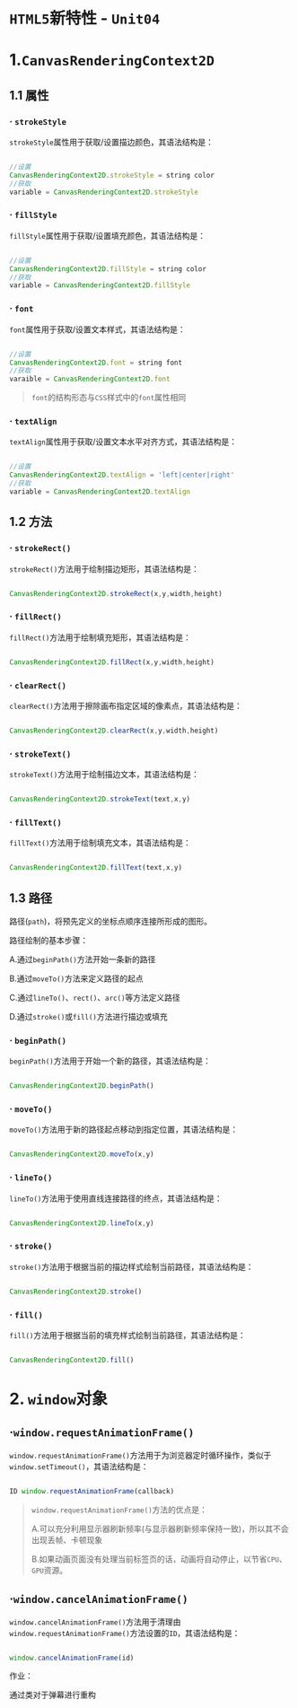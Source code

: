 # `HTML5`新特性 - `Unit04`

# 1.`CanvasRenderingContext2D`

## 1.1 属性

### · `strokeStyle`

`strokeStyle`属性用于获取/设置描边颜色，其语法结构是：

```javascript

//设置
CanvasRenderingContext2D.strokeStyle = string color
//获取
variable = CanvasRenderingContext2D.strokeStyle

```

### · `fillStyle`

`fillStyle`属性用于获取/设置填充颜色，其语法结构是：

```javascript

//设置
CanvasRenderingContext2D.fillStyle = string color
//获取
variable = CanvasRenderingContext2D.fillStyle

```

### · `font`

`font`属性用于获取/设置文本样式，其语法结构是：

```javascript

//设置
CanvasRenderingContext2D.font = string font
//获取
varaible = CanvasRenderingContext2D.font

```

> `font`的结构形态与`CSS`样式中的`font`属性相同

### · `textAlign`

`textAlign`属性用于获取/设置文本水平对齐方式，其语法结构是：

```javascript

//设置
CanvasRenderingContext2D.textAlign = 'left|center|right'
//获取 
variable = CanvasRenderingContext2D.textAlign

```

## 1.2 方法

### · `strokeRect()`

`strokeRect()`方法用于绘制描边矩形，其语法结构是：

```javascript

CanvasRenderingContext2D.strokeRect(x,y,width,height)

```

### · `fillRect()`

`fillRect()`方法用于绘制填充矩形，其语法结构是：

```javascript

CanvasRenderingContext2D.fillRect(x,y,width,height)

```

### · `clearRect()`

`clearRect()`方法用于擦除画布指定区域的像素点，其语法结构是：

```javascript

CanvasRenderingContext2D.clearRect(x,y,width,height)

```

### · `strokeText()`

`strokeText()`方法用于绘制描边文本，其语法结构是：

```javascript

CanvasRenderingContext2D.strokeText(text,x,y)

```

### · `fillText()`

`fillText()`方法用于绘制填充文本，其语法结构是：

```javascript

CanvasRenderingContext2D.fillText(text,x,y)

```

## 1.3 路径

路径(`path`)，将预先定义的坐标点顺序连接所形成的图形。

路径绘制的基本步骤：

A.通过`beginPath()`方法开始一条新的路径

B.通过`moveTo()`方法来定义路径的起点

C.通过`lineTo()`、`rect()`、`arc()`等方法定义路径

D.通过`stroke()`或`fill()`方法进行描边或填充

### · `beginPath()`

`beginPath()`方法用于开始一个新的路径，其语法结构是：

```javascript

CanvasRenderingContext2D.beginPath()

```

### · `moveTo()`

`moveTo()`方法用于新的路径起点移动到指定位置，其语法结构是：

```javascript

CanvasRenderingContext2D.moveTo(x,y)

```

### · `lineTo()`

`lineTo()`方法用于使用直线连接路径的终点，其语法结构是：

```javascript

CanvasRenderingContext2D.lineTo(x,y)

```

### · `stroke()`

`stroke()`方法用于根据当前的描边样式绘制当前路径，其语法结构是：

```javascript

CanvasRenderingContext2D.stroke()

```

### · `fill()`

`fill()`方法用于根据当前的填充样式绘制当前路径，其语法结构是：

```javascript

CanvasRenderingContext2D.fill()

```

# 2. `window`对象

## ·`window.requestAnimationFrame()`

`window.requestAnimationFrame()`方法用于为浏览器定时循环操作，类似于`window.setTimeout()`，其语法结构是：

```javascript

ID window.requestAnimationFrame(callback)

```

> `window.requestAnimationFrame()`方法的优点是：
>
> A.可以充分利用显示器刷新频率(与显示器刷新频率保持一致)，所以其不会出现丢帧、卡顿现象
>
> B.如果动画页面没有处理当前标签页的话，动画将自动停止，以节省`CPU`、`GPU`资源。

## ·`window.cancelAnimationFrame()`

`window.cancelAnimationFrame()`方法用于清理由`window.requestAnimationFrame()`方法设置的`ID`，其语法结构是：

```javascript

window.cancelAnimationFrame(id)

```

作业：

通过类对于弹幕进行重构